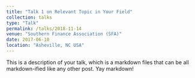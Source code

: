 ```yaml
---
title: "Talk 1 on Relevant Topic in Your Field"
collection: talks
type: "Talk"
permalink: /talks/2018-11-14
venue: "Southern Finance Association (SFA)"
date: 2017-06-10
location: "Asheville, NC USA"
---
```


This is a description of your talk, which is a markdown files that can be all markdown-ified like any other post. Yay markdown!

